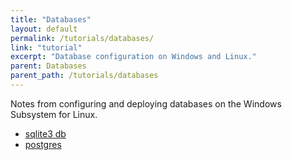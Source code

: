 ```yaml
---
title: "Databases"
layout: default
permalink: /tutorials/databases/
link: "tutorial"
excerpt: "Database configuration on Windows and Linux."
parent: Databases
parent_path: /tutorials/databases
---
```

Notes from configuring and deploying databases on the Windows Subsystem for Linux.

* [sqlite3 db](sqlite.html)
* [postgres](postgres.html)